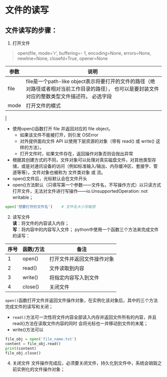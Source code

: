 # 文件的读写

## 文件读写的步骤：
1. 打开文件
> open(file, mode='r', buffering=- 1, encoding=None, errors=None, newline=None, closefd=True, opener=None

| 参数 | 说明 |
| --- | --- |
| file | file是一个path-like object表示将要打开的文件的路径（绝对路径或者相对当前工作目录的路径）， 也可以是要封装文件对应的整数类型文件描述符。 必选字段 |
| mode | 打开文件的模式 |
| 





- 使用open()函数打开 file 并返回对应的 file object。
  - 如果该文件不能被打开，则引发 OSError 
  - 对外提供面向文件 API 以使用下层资源的对象（带有 read() 或 write() 这样的方法）。
  - 打开文件时，如果文件存在，返回操作对象否则会抛出异常
- 根据其创建方式的不同，文件对象可以处理对真实磁盘文件，对其他类型存储，或是对通讯设备的访问（例如标准输入/输出、内存缓冲区、套接字、管道等等）。文件对象也被称为 文件类对象 或 流。
- open()文件后，光标默认会在文件开头
- open()方法默认（只填写第一个参数——文件名，不写操作方式）以只读方式打开文件，无法对文件进行写操作——io.UnsupportedOperation: not writable；


```python
open('想要打开的文件名')    # 文件名大小写敏感
```
2. 读写文件  
**读**：将文件的内容读入内存；  
**写**：将内容中的内容写入文件；
python中使用一个函数三个方法来完成文件的读写：

| 序号 | 函数/方法 | 备注 |
| --- | --- |---|
| 1 | open() | 打开文件并返回文件操作对象 |
| 2 | read() | 文件读取到内容 |
| 3 | write() | 将指定内容写入到文件 |
| 4 | close() | 关闭文件 |

`open()`函数打开文件并返回文件操作对象，在实例化该对象后，其中的三个方法完成文件的读写和关闭；

- `read()`方法可一次性将文件内容全部读入内存并返回文件所有的内容，并且read()方法在读取文件内容的同时
会将光标也一并移动到文件的末尾；
- write()方法可以

```python
file_obj = open('file_name.txt')
content = file_obj.read()
print(content)
file_obj.close()
```

4. 关闭文件
文件操作完成后，必须要关闭文件，持久化到文件中，系统会销毁之前实例化的文件操作对象；
